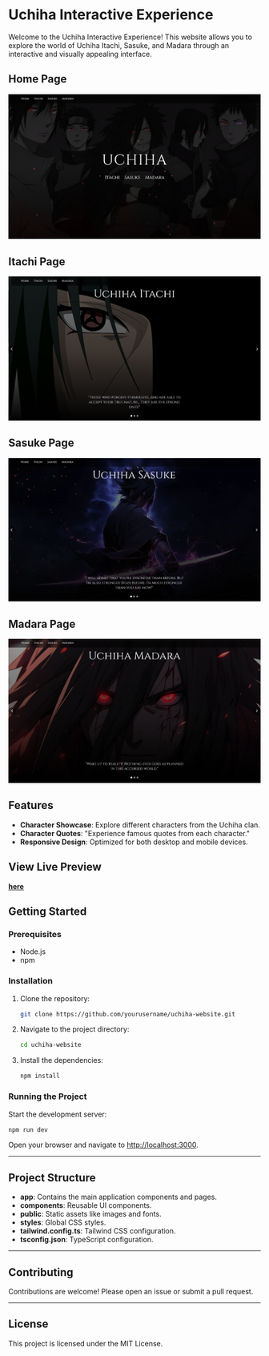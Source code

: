# Uchiha Interactive Experience

Welcome to the Uchiha Interactive Experience! This website allows you to explore the world of Uchiha Itachi, Sasuke, and Madara through an interactive and visually appealing interface.

## Home Page
![Home Page](public/screenshots/home.png)

## Itachi Page
![Itachi Page](public/screenshots/itachi.png)

## Sasuke Page
![Sasuke Page](public/screenshots/sasuke.png)

## Madara Page
![Madara Page](public/screenshots/madara.png)

## Features
- **Character Showcase**: Explore different characters from the Uchiha clan.
- **Character Quotes**: "Experience famous quotes from each character."
- **Responsive Design**: Optimized for both desktop and mobile devices.

## View Live Preview
[**here**](https://uchiha-website.netlify.app/)

## Getting Started

### Prerequisites
- Node.js  
- npm  

### Installation
1. Clone the repository:  
   ```sh
   git clone https://github.com/yourusername/uchiha-website.git
   ```

2. Navigate to the project directory:  
   ```sh
   cd uchiha-website
   ```

3. Install the dependencies:  
   ```sh
   npm install
   ```

### Running the Project
Start the development server:  
```sh
npm run dev
```

Open your browser and navigate to [http://localhost:3000](http://localhost:3000).

---

## Project Structure
- **app**: Contains the main application components and pages.  
- **components**: Reusable UI components.  
- **public**: Static assets like images and fonts.  
- **styles**: Global CSS styles.  
- **tailwind.config.ts**: Tailwind CSS configuration.  
- **tsconfig.json**: TypeScript configuration.  

---

## Contributing
Contributions are welcome! Please open an issue or submit a pull request.

---

## License
This project is licensed under the MIT License.

